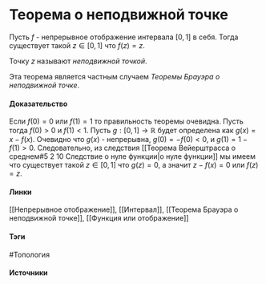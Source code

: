 # Теорема о неподвижной точке
Пусть $f$ - непрерывное отображение интервала $[0,1]$ в себя. Тогда существует такой $z\in[0,1]$ что $f(z)=z$.

Точку $z$ называют *неподвижной точкой*.

Эта теорема является частным случаем *Теоремы Брауэра о неподвижной точке*.

#### Доказательство
Если $f(0)=0$ или $f(1)=1$ то правильность теоремы очевидна. Пусть тогда $f(0)>0$ и $f(1)<1$.
Пусть $g:[0,1]\to\mathbb{R}$ будет определена как $g(x)=x-f(x)$. Очевидно что $g(x)$ - непрерывна, $g(0)=-f(0)<0$, и $g(1)=1-f(1)>0$. Следовательно, из следствия [[Теорема Вейерштрасса о среднем#5 2 10 Следствие о нуле функции|о нуле функции]] мы имеем что существует такой $z\in[0,1]$ что $g(z)=0$, а значит $z-f(x)=0$ или $f(z)=z$.
#### Линки
 [[Непрерывное отображение]],
 [[Интервал]],
 [[Теорема Брауэра о неподвижной точке]],
 [[Функция или отображение]]
#### Тэги
 #Топология 
#### Источники
 